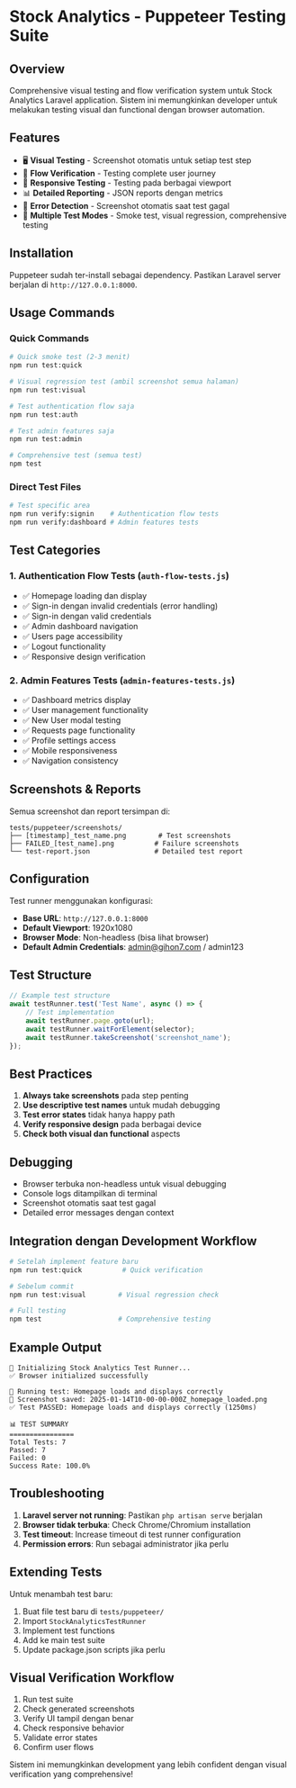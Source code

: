 # Stock Analytics - Puppeteer Testing Suite

## Overview
Comprehensive visual testing and flow verification system untuk Stock Analytics Laravel application. Sistem ini memungkinkan developer untuk melakukan testing visual dan functional dengan browser automation.

## Features
- 🖥️ **Visual Testing** - Screenshot otomatis untuk setiap test step
- 🔄 **Flow Verification** - Testing complete user journey
- 📱 **Responsive Testing** - Testing pada berbagai viewport
- 📊 **Detailed Reporting** - JSON reports dengan metrics
- 🎯 **Error Detection** - Screenshot otomatis saat test gagal
- 🚀 **Multiple Test Modes** - Smoke test, visual regression, comprehensive testing

## Installation
Puppeteer sudah ter-install sebagai dependency. Pastikan Laravel server berjalan di `http://127.0.0.1:8000`.

## Usage Commands

### Quick Commands
```bash
# Quick smoke test (2-3 menit)
npm run test:quick

# Visual regression test (ambil screenshot semua halaman)
npm run test:visual

# Test authentication flow saja
npm run test:auth

# Test admin features saja  
npm run test:admin

# Comprehensive test (semua test)
npm test
```

### Direct Test Files
```bash
# Test specific area
npm run verify:signin    # Authentication flow tests
npm run verify:dashboard # Admin features tests
```

## Test Categories

### 1. Authentication Flow Tests (`auth-flow-tests.js`)
- ✅ Homepage loading dan display
- ✅ Sign-in dengan invalid credentials (error handling)
- ✅ Sign-in dengan valid credentials
- ✅ Admin dashboard navigation
- ✅ Users page accessibility
- ✅ Logout functionality
- ✅ Responsive design verification

### 2. Admin Features Tests (`admin-features-tests.js`)
- ✅ Dashboard metrics display
- ✅ User management functionality
- ✅ New User modal testing
- ✅ Requests page functionality
- ✅ Profile settings access
- ✅ Mobile responsiveness
- ✅ Navigation consistency

## Screenshots & Reports
Semua screenshot dan report tersimpan di:
```
tests/puppeteer/screenshots/
├── [timestamp]_test_name.png        # Test screenshots
├── FAILED_[test_name].png          # Failure screenshots  
└── test-report.json                # Detailed test report
```

## Configuration
Test runner menggunakan konfigurasi:
- **Base URL**: `http://127.0.0.1:8000`
- **Default Viewport**: 1920x1080
- **Browser Mode**: Non-headless (bisa lihat browser)
- **Default Admin Credentials**: admin@gihon7.com / admin123

## Test Structure
```javascript
// Example test structure
await testRunner.test('Test Name', async () => {
    // Test implementation
    await testRunner.page.goto(url);
    await testRunner.waitForElement(selector);
    await testRunner.takeScreenshot('screenshot_name');
});
```

## Best Practices
1. **Always take screenshots** pada step penting
2. **Use descriptive test names** untuk mudah debugging
3. **Test error states** tidak hanya happy path
4. **Verify responsive design** pada berbagai device
5. **Check both visual dan functional** aspects

## Debugging
- Browser terbuka non-headless untuk visual debugging
- Console logs ditampilkan di terminal
- Screenshot otomatis saat test gagal
- Detailed error messages dengan context

## Integration dengan Development Workflow
```bash
# Setelah implement feature baru
npm run test:quick          # Quick verification

# Sebelum commit
npm run test:visual        # Visual regression check

# Full testing
npm test                   # Comprehensive testing
```

## Example Output
```
🚀 Initializing Stock Analytics Test Runner...
✅ Browser initialized successfully

🧪 Running test: Homepage loads and displays correctly
📸 Screenshot saved: 2025-01-14T10-00-00-000Z_homepage_loaded.png
✅ Test PASSED: Homepage loads and displays correctly (1250ms)

📊 TEST SUMMARY
================
Total Tests: 7
Passed: 7
Failed: 0
Success Rate: 100.0%
```

## Troubleshooting
1. **Laravel server not running**: Pastikan `php artisan serve` berjalan
2. **Browser tidak terbuka**: Check Chrome/Chromium installation
3. **Test timeout**: Increase timeout di test runner configuration
4. **Permission errors**: Run sebagai administrator jika perlu

## Extending Tests
Untuk menambah test baru:

1. Buat file test baru di `tests/puppeteer/`
2. Import `StockAnalyticsTestRunner`
3. Implement test functions
4. Add ke main test suite
5. Update package.json scripts jika perlu

## Visual Verification Workflow
1. Run test suite
2. Check generated screenshots
3. Verify UI tampil dengan benar
4. Check responsive behavior
5. Validate error states
6. Confirm user flows

Sistem ini memungkinkan development yang lebih confident dengan visual verification yang comprehensive!